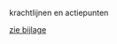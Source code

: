 krachtlijnen en actiepunten

[zie bijlage](https://github.com/groenwaasmunster/gwdocs/blob/424d15eaf587daf5bc956e6fdc1f1c4aa883922a/docs/best/Krachtlijnen_%20en_%20actiepunten_%202021_%20klimaatgroep_%20Waasmunster.pdf)


